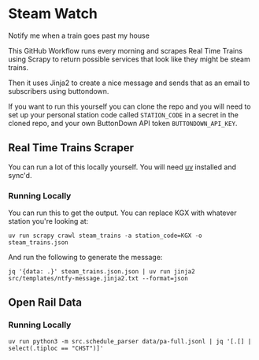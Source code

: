 # Steam Watch

Notify me when a train goes past my house

This GitHub Workflow runs every morning and scrapes Real Time Trains using Scrapy to return possible services that look like they might be steam trains.

Then it uses Jinja2 to create a nice message and sends that as an email to subscribers using buttondown.

If you want to run this yourself you can clone the repo and you will need to set up your personal station code called `STATION_CODE` in a secret in the cloned repo, and your own ButtonDown API token `BUTTONDOWN_API_KEY`.

## Real Time Trains Scraper

You can run a lot of this locally yourself. You will need [uv](https://docs.astral.sh/uv/) installed and sync'd.

### Running Locally

You can run this to get the output. You can replace KGX with whatever station you're looking at:

```shell
uv run scrapy crawl steam_trains -a station_code=KGX -o steam_trains.json
```

And run the following to generate the message:

```shell
jq '{data: .}' steam_trains.json.json | uv run jinja2 src/templates/ntfy-message.jinja2.txt --format=json
```

## Open Rail Data

### Running Locally

```shell
uv run python3 -m src.schedule_parser data/pa-full.jsonl | jq '[.[] | select(.tiploc == "CHST")]'
```
